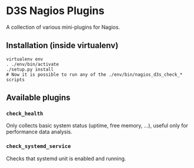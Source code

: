 # D3S Nagios Plugins

A collection of various mini-plugins for Nagios.



## Installation (inside virtualenv)

```shell
virtualenv env
. ./env/bin/activate
./setup.py install
# Now it is possible to run any of the ./env/bin/nagios_d3s_check_* scripts
```



## Available plugins


### `check_health`

Only collects basic system status (uptime, free memory, ...), useful only
for performance data analysis.


### `check_systemd_service`

Checks that systemd unit is enabled and running.
